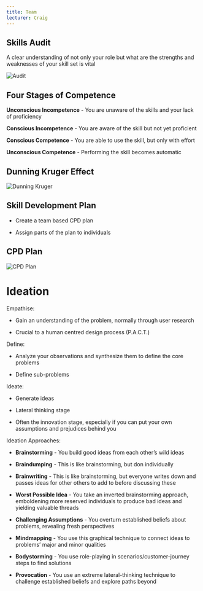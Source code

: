 ```yaml
---
title: Team
lecturer: Craig
---
```


## Skills Audit

A clear understanding of not only your role but what are the strengths
and weaknesses of your skill set is vital

![Audit](/img/Year_2/Software_Engineering/Project_Management/Team/Audit.webp)

## Four Stages of Competence

**Unconscious Incompetence** - You are unaware of the skills and your
lack of proficiency

**Conscious Incompetence** - You are aware of the skill but not yet
proficient

**Conscious Competence** - You are able to use the skill, but only with
effort

**Unconscious Competence** - Performing the skill becomes automatic

## Dunning Kruger Effect

![Dunning Kruger](/img/Year_2/Software_Engineering/Project_Management/Team/Dunning_Kruger.webp)

## Skill Development Plan

-   Create a team based CPD plan

-   Assign parts of the plan to individuals

## CPD Plan

![CPD Plan](/img/Year_2/Software_Engineering/Project_Management/Team/Plan.webp)

# Ideation

Empathise:

-   Gain an understanding of the problem, normally through user research

-   Crucial to a human centred design process (P.A.C.T.)

Define:

-   Analyze your observations and synthesize them to define the core
    problems

-   Define sub-problems

Ideate:

-   Generate ideas

-   Lateral thinking stage

-   Often the innovation stage, especially if you can put your own
    assumptions and prejudices behind you

Ideation Approaches:

-   **Brainstorming** - You build good ideas from each other’s wild
    ideas

-   **Braindumping** - This is like brainstorming, but don individually

-   **Brainwriting** - This is like brainstorming, but everyone writes
    down and passes ideas for other others to add to before discussing
    these

-   **Worst Possible Idea** - You take an inverted brainstorming
    approach, emboldening more reserved individuals to produce bad ideas
    and yielding valuable threads

-   **Challenging Assumptions** - You overturn established beliefs about
    problems, revealing fresh perspectives

-   **Mindmapping** - You use this graphical technique to connect ideas
    to problems’ major and minor qualities

-   **Bodystorming** - You use role-playing in
    scenarios/customer-journey steps to find solutions

-   **Provocation** - You use an extreme lateral-thinking technique to
    challenge established beliefs and explore paths beyond
